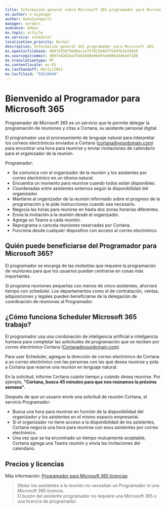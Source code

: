 ```yaml
---
title: Información general sobre Microsoft 365 programador para Microsoft 365 datos
ms.author: v-aiyengar
author: AshaIyengar21
manager: serdars
audience: Admin
ms.topic: article
ms.service: scheduler
localization_priority: Normal
description: Información general del programador para Microsoft 365.
ms.openlocfilehash: 0b87555075bd9ac147579156897f545fbfe33020
ms.sourcegitcommit: d08fe0282be75483608e96df4e6986d346e97180
ms.translationtype: MT
ms.contentlocale: es-ES
ms.lasthandoff: 09/12/2021
ms.locfileid: "59218440"
---
```

# <a name="welcome-to-scheduler-for-microsoft-365"></a>Bienvenido al Programador para Microsoft 365

Programador de Microsoft 365 es un servicio que le permite delegar la programación de reuniones y citas a Cortana, su asistente personal digital. 

El programador usa el procesamiento de lenguaje natural para interpretar los correos electrónicos enviados a Cortana (cortana@yourdomain.com) para encontrar una hora para reunirse y enviar invitaciones de calendario para el organizador de la reunión.   

Programador: 

- Se comunica con el organizador de la reunión y los asistentes por correo electrónico en un idioma natural.
- Encuentra un momento para reunirse cuando todos están disponibles.
- Coordenadas entre asistentes externos según la disponibilidad del organizador.
- Mantiene al organizador de la reunión informado sobre el progreso de la programación y le pide instrucciones cuando sea necesario.
- Negocia las horas para reunirse en hasta dos zonas horarias diferentes.
- Envía la invitación a la reunión desde el organizador.
- Agrega un Teams a cada reunión.
- Reprograma o cancela reuniones reservadas por Cortana.
- Funciona desde cualquier dispositivo con acceso al correo electrónico.

## <a name="who-can-benefit-from-scheduler-for-microsoft-365"></a>Quién puede beneficiarse del Programador para Microsoft 365?

El programador se encarga de las molestias que requiere la programación de reuniones para que los usuarios puedan centrarse en cosas más importantes. 

Si programa reuniones pequeñas con menos de cinco asistentes, ahorrará tiempo con scheduler.  Los departamentos como el de contratación, ventas, adquisiciones y legales pueden beneficiarse de la delegación de coordinación de reuniones al Programador.

## <a name="how-does-scheduler-for-microsoft-365-work"></a>¿Cómo funciona Scheduler Microsoft 365 trabajo?

El programador usa una combinación de inteligencia artificial e inteligencia humana para completar las solicitudes de programación que se reciben por correo electrónico Cortana (Cortana@yourdomain.com).  

Para usar Scheduler, agregue la dirección de correo electrónico de Cortana a un correo electrónico con las personas con las que desea reunirse y pida a Cortana que reserve una reunión en lenguaje natural. 

En la solicitud, informe Cortana cuánto tiempo y cuándo desea reunirse. Por ejemplo, **"Cortana, busca 45 minutos para que nos reúnamos la próxima semana".**

Después de que un usuario envíe una solicitud de reunión Cortana, el servicio Programador: 

- Busca una hora para reunirse en función de la disponibilidad del organizador y los asistentes en el mismo espacio empresarial.
- Si el organizador no tiene acceso a la disponibilidad de los asistentes, Cortana negocia una hora para reunirse con esos asistentes por correo electrónico. 
- Una vez que se ha encontrado un tiempo mutuamente aceptable, Cortana agrega una Teams reunión y envía las invitaciones del calendario. 

## <a name="pricing-and-licensing"></a>Precios y licencias

Más información: [Programador para Microsoft 365 licencias](https://www.microsoft.com/microsoft-365/meeting-scheduler-pricing)

>[Nota: los asistentes a la reunión no necesitan un Programador ni una Microsoft 365 licencia. <br>El buzón del asistente programador no requiere una Microsoft 365 o una licencia de programador.

